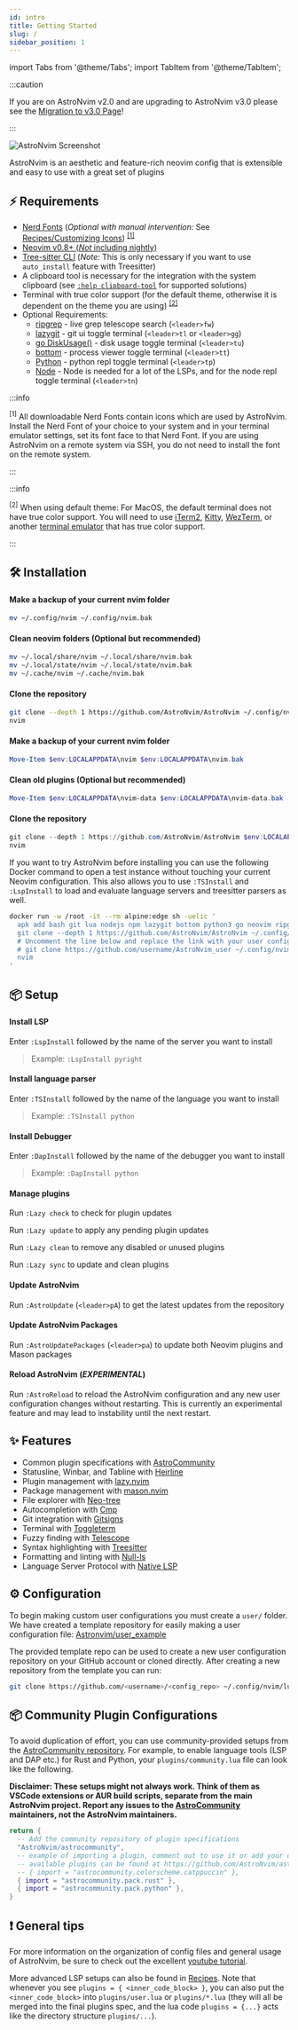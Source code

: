 ```yaml
---
id: intro
title: Getting Started
slug: /
sidebar_position: 1
---
```


import Tabs from '@theme/Tabs';
import TabItem from '@theme/TabItem';

:::caution

If you are on AstroNvim v2.0 and are upgrading to AstroNvim v3.0 please see the
[Migration to v3.0 Page](Configuration/v3_migration.md)!

:::

![AstroNvim Screenshot](/img/themes/overview.png)

AstroNvim is an aesthetic and feature-rich neovim config that is extensible and easy to use with a great set of plugins

## ⚡ Requirements

- [Nerd Fonts](https://www.nerdfonts.com/font-downloads) (_Optional with manual intervention:_ See [Recipes/Customizing Icons](Recipes/icons#disable-icons)) <sup>[[1]](#1)</sup>
- [Neovim v0.8+ (_Not_ including nightly)](https://github.com/neovim/neovim/releases/tag/stable)
- [Tree-sitter CLI](https://github.com/tree-sitter/tree-sitter/blob/master/cli/README.md) (_Note:_ This is only necessary if you want to use `auto_install` feature with Treesitter)
- A clipboard tool is necessary for the integration with the system clipboard (see [`:help clipboard-tool`](https://neovim.io/doc/user/provider.html#clipboard-tool) for supported solutions)
- Terminal with true color support (for the default theme, otherwise it is dependent on the theme you are using) <sup>[[2]](#2)</sup>
- Optional Requirements:
  - [ripgrep](https://github.com/BurntSushi/ripgrep) - live grep telescope search (`<leader>fw`)
  - [lazygit](https://github.com/jesseduffield/lazygit) - git ui toggle terminal (`<leader>tl` or `<leader>gg`)
  - [go DiskUsage()](https://github.com/dundee/gdu) - disk usage toggle terminal (`<leader>tu`)
  - [bottom](https://github.com/ClementTsang/bottom) - process viewer toggle terminal (`<leader>tt`)
  - [Python](https://www.python.org/) - python repl toggle terminal (`<leader>tp`)
  - [Node](https://nodejs.org/en/) - Node is needed for a lot of the LSPs, and for the node repl toggle terminal (`<leader>tn`)

:::info

<sup id="1">[1]</sup> All downloadable Nerd Fonts contain icons which are used by AstroNvim. Install the Nerd Font of your choice to your system and in your terminal emulator settings, set its font face to that Nerd Font. If you are using AstroNvim on a remote system via SSH, you do not need to install the font on the remote system.

:::

:::info

<sup id="2">[2]</sup> When using default theme: For MacOS, the default terminal does not have true color support. You will need to use <a href="https://iterm2.com/">iTerm2</a>, <a href="https://sw.kovidgoyal.net/kitty/">Kitty</a>, <a href="https://wezfurlong.org/wezterm/">WezTerm</a>, or another <a href="https://github.com/termstandard/colors">terminal emulator</a> that has true color support.

:::

## 🛠️ Installation

<Tabs>

<TabItem value="nix" label="Linux/Mac OS (Unix)" default>

#### Make a backup of your current nvim folder

```sh
mv ~/.config/nvim ~/.config/nvim.bak
```

#### Clean neovim folders (Optional but recommended)

```sh
mv ~/.local/share/nvim ~/.local/share/nvim.bak
mv ~/.local/state/nvim ~/.local/state/nvim.bak
mv ~/.cache/nvim ~/.cache/nvim.bak
```

#### Clone the repository

```sh
git clone --depth 1 https://github.com/AstroNvim/AstroNvim ~/.config/nvim
nvim
```

</TabItem>

<TabItem value="windoze" label="Windows (PowerShell)" default>

#### Make a backup of your current nvim folder

```powershell
Move-Item $env:LOCALAPPDATA\nvim $env:LOCALAPPDATA\nvim.bak
```

#### Clean old plugins (Optional but recommended)

```powershell
Move-Item $env:LOCALAPPDATA\nvim-data $env:LOCALAPPDATA\nvim-data.bak
```

#### Clone the repository

```powershell
git clone --depth 1 https://github.com/AstroNvim/AstroNvim $env:LOCALAPPDATA\nvim
nvim
```

</TabItem>

<TabItem value="docker" label="Docker" default>

If you want to try AstroNvim before installing you can use the following Docker command to open a test instance without touching your current Neovim configuration. This also allows you to use `:TSInstall` and `:LspInstall` to load and evaluate language servers and treesitter parsers as well.

```sh
docker run -w /root -it --rm alpine:edge sh -uelic '
  apk add bash git lua nodejs npm lazygit bottom python3 go neovim ripgrep alpine-sdk --update
  git clone --depth 1 https://github.com/AstroNvim/AstroNvim ~/.config/nvim
  # Uncomment the line below and replace the link with your user config repo to load a user config
  # git clone https://github.com/username/AstroNvim_user ~/.config/nvim/lua/user
  nvim
'
```

</TabItem>

</Tabs>

## 📦 Setup

#### Install LSP

Enter `:LspInstall` followed by the name of the server you want to install

> Example: `:LspInstall pyright`

#### Install language parser

Enter `:TSInstall` followed by the name of the language you want to install

> Example: `:TSInstall python`

#### Install Debugger

Enter `:DapInstall` followed by the name of the debugger you want to install

> Example: `:DapInstall python`

#### Manage plugins

Run `:Lazy check` to check for plugin updates

Run `:Lazy update` to apply any pending plugin updates

Run `:Lazy clean` to remove any disabled or unused plugins

Run `:Lazy sync` to update and clean plugins

#### Update AstroNvim

Run `:AstroUpdate` (`<leader>pA`) to get the latest updates from the repository

#### Update AstroNvim Packages

Run `:AstroUpdatePackages` (`<leader>pa`) to update both Neovim plugins and Mason packages

#### Reload AstroNvim (_EXPERIMENTAL_)

Run `:AstroReload` to reload the AstroNvim configuration and any new user configuration changes without restarting. This is currently an experimental feature and may lead to instability until the next restart.

## ✨ Features

- Common plugin specifications with [AstroCommunity](https://github.com/AstroNvim/astrocommunity)
- Statusline, Winbar, and Tabline with [Heirline](https://github.com/rebelot/heirline.nvim)
- Plugin management with [lazy.nvim](https://github.com/folke/lazy.nvim)
- Package management with [mason.nvim](https://github.com/williamboman/mason.nvim)
- File explorer with [Neo-tree](https://github.com/nvim-neo-tree/neo-tree.nvim)
- Autocompletion with [Cmp](https://github.com/hrsh7th/nvim-cmp)
- Git integration with [Gitsigns](https://github.com/lewis6991/gitsigns.nvim)
- Terminal with [Toggleterm](https://github.com/akinsho/toggleterm.nvim)
- Fuzzy finding with [Telescope](https://github.com/nvim-telescope/telescope.nvim)
- Syntax highlighting with [Treesitter](https://github.com/nvim-treesitter/nvim-treesitter)
- Formatting and linting with [Null-ls](https://github.com/jose-elias-alvarez/null-ls.nvim)
- Language Server Protocol with [Native LSP](https://github.com/neovim/nvim-lspconfig)

## ⚙️ Configuration

To begin making custom user configurations you must create a `user/` folder. We have created a template repository for easily making a user configuration file: [Astronvim/user_example](https://github.com/AstroNvim/user_example)

The provided template repo can be used to create a new user configuration repository on your GitHub account or cloned directly. After creating a new repository from the template you can run:

```sh
git clone https://github.com/<username>/<config_repo> ~/.config/nvim/lua/user
```

## 📦 Community Plugin Configurations

To avoid duplication of effort, you can use community-provided setups from the [AstroCommunity repository](https://github.com/AstroNvim/astrocommunity). For example, to enable language tools (LSP and DAP etc.) for Rust and Python, your `plugins/community.lua` file can look like the following.

**Disclaimer: These setups might not always work. Think of them as VSCode extensions or AUR build scripts, separate from the main AstroNvim project. Report any issues to the [AstroCommunity](https://github.com/AstroNvim/astrocommunity) maintainers, not the AstroNvim maintainers.**

```lua
return {
  -- Add the community repository of plugin specifications
  "AstroNvim/astrocommunity",
  -- example of importing a plugin, comment out to use it or add your own
  -- available plugins can be found at https://github.com/AstroNvim/astrocommunity
  -- { import = "astrocommunity.colorscheme.catppuccin" },
  { import = "astrocommunity.pack.rust" },
  { import = "astrocommunity.pack.python" },
}
```

## ❗️ General tips

For more information on the organization of config files and general usage of AstroNvim, be sure to check out the excellent [youtube tutorial](https://www.youtube.com/watch?v=GEHPiZ10gOk).

More advanced LSP setups can also be found in [Recipes](Recipes/advanced_lsp.md). Note that whenever you see `plugins = { <inner_code_block> }`, you can also put the `<inner_code_block>` into `plugins/user.lua` or `plugins/*.lua` (they will all be merged into the final plugins spec, and the lua code `plugins = {...}` acts like the directory structure `plugins/...`).
